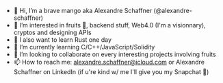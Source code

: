 - 👋 Hi, I’m a brave mango aka Alexandre Schaffner (@alexandre-schaffner)
- 👀 I’m interested in fruits 🥭, backend stuff, Web4.0 (I'm a visionnary), cryptos and designing APIs
- 🦀 I also want to learn Rust one day
- 🌱 I’m currently learning C/C++/JavaScript/Solidity
- 💞️ I’m looking to collaborate on every interesting projects involving fruits
- 📫 How to reach me: alexandre.schaffner@icloud.com or Alexandre Schaffner on LinkedIn (if u're kind w/ me I'll give you my Snapchat 👻)

<!---
alexandre-schaffner/alexandre-schaffner is a ✨ special ✨ repository because its `README.md` (this file) appears on your GitHub profile.
You can click the Preview link to take a look at your changes.
--->
